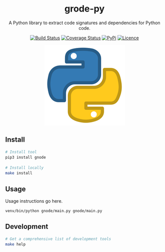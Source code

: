 <div align="center">

# grode-py

A Python library to extract code signatures and dependencies for Python code.

[![Build Status](https://github.com/UnsafeOats/grode-py/workflows/build/badge.svg)](https://github.com/UnsafeOats/grode-py/actions)
[![Coverage Status](https://coveralls.io/repos/github/UnsafeOats/grode-py/badge.svg?branch=main)](https://coveralls.io/github/UnsafeOats/grode-py?branch=main)
[![PyPi](https://img.shields.io/pypi/v/grode-py)](https://pypi.org/project/grode-py)
[![Licence](https://img.shields.io/github/license/UnsafeOats/grode-py)](LICENSE)

<img src="https://raw.githubusercontent.com/justintime50/assets/main/src/python-template/showcase.png" alt="Showcase">

</div>

## Install

```bash
# Install tool
pip3 install gnode

# Install locally
make install
```

## Usage

Usage instructions go here.

```bash
venv/bin/python gnode/main.py gnode/main.py
```

## Development

```bash
# Get a comprehensive list of development tools
make help
```
